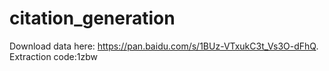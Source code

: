 # citation_generation
Download data here: https://pan.baidu.com/s/1BUz-VTxukC3t_Vs3O-dFhQ. Extraction code:1zbw